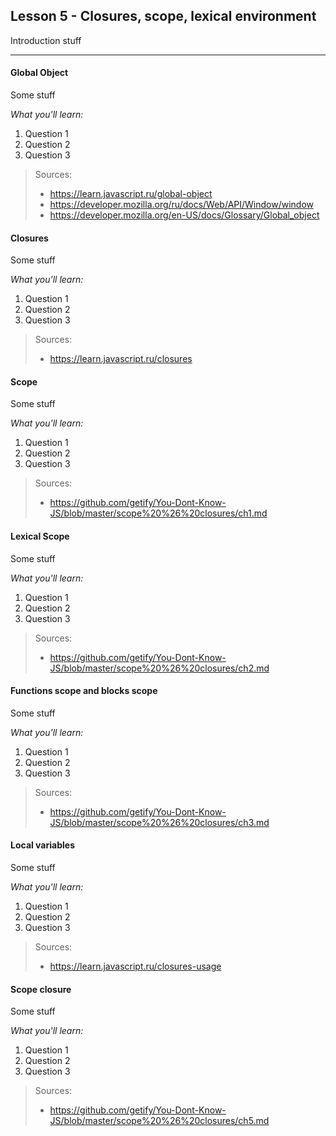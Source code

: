 
Lesson 5 - Closures, scope, lexical environment
------------------------------------------------------------


Introduction stuff

----------

#### <i class="icon-star"></i> Global Object
Some stuff

*What you'll learn:*

 1. Question 1
 2. Question 2
 3. Question 3
 	
> Sources:
> - https://learn.javascript.ru/global-object
> - https://developer.mozilla.org/ru/docs/Web/API/Window/window
> -  https://developer.mozilla.org/en-US/docs/Glossary/Global_object

#### <i class="icon-star"></i> Closures
Some stuff

*What you'll learn:*

 1. Question 1
 2. Question 2
 3. Question 3

> Sources:
> - https://learn.javascript.ru/closures 

#### <i class="icon-star"></i> Scope
Some stuff

*What you'll learn:*

 1. Question 1
 2. Question 2
 3. Question 3

> Sources:
> - https://github.com/getify/You-Dont-Know-JS/blob/master/scope%20%26%20closures/ch1.md



#### <i class="icon-star"></i> Lexical Scope
Some stuff

*What you'll learn:*

 1. Question 1
 2. Question 2
 3. Question 3

> Sources:
> - https://github.com/getify/You-Dont-Know-JS/blob/master/scope%20%26%20closures/ch2.md 

#### <i class="icon-star"></i> Functions scope and blocks scope
Some stuff

*What you'll learn:*

 1. Question 1
 2. Question 2
 3. Question 3

> Sources:
> - https://github.com/getify/You-Dont-Know-JS/blob/master/scope%20%26%20closures/ch3.md

#### <i class="icon-star"></i> Local variables
Some stuff

*What you'll learn:*

 1. Question 1
 2. Question 2
 3. Question 3

> Sources:
> - https://learn.javascript.ru/closures-usage

#### <i class="icon-star"></i> Scope closure
Some stuff

*What you'll learn:*

 1. Question 1
 2. Question 2
 3. Question 3

> Sources:
> - https://github.com/getify/You-Dont-Know-JS/blob/master/scope%20%26%20closures/ch5.md
